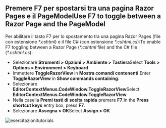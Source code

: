 <a name="f7"></a>
## <a name="use-f7-to-toggle-between-a-razor-page-and-the-pagemodel"></a><span data-ttu-id="a14fb-101">Premere F7 per spostarsi tra una pagina Razor Pages e il PageModel</span><span class="sxs-lookup"><span data-stu-id="a14fb-101">Use F7 to toggle between a Razor Page and the PageModel</span></span>

<span data-ttu-id="a14fb-102">Per abilitare il tasto F7 per lo spostamento tra una pagina Razor Pages (file con estensione *\*.cshtml*) e il file C# (con estensione *\*.cshtml.cs*):</span><span class="sxs-lookup"><span data-stu-id="a14fb-102">To enable F7 toggling between a Razor Page (*\*.cshtml* file) and the C# file (*\*.cshtml.cs*):</span></span>

* <span data-ttu-id="a14fb-103">Selezionare **Strumenti > Opzioni > Ambiente > Tastiera**</span><span class="sxs-lookup"><span data-stu-id="a14fb-103">Select **Tools > Options > Environment > Keyboard**</span></span>
* <span data-ttu-id="a14fb-104">Immettere **ToggleRazorView** in **Mostra comandi contenenti**.</span><span class="sxs-lookup"><span data-stu-id="a14fb-104">Enter **ToggleRazorView** in **Show commands containing**.</span></span>
* <span data-ttu-id="a14fb-105">Selezionare **EditorContextMenus.CodeWindow.ToggleRazorView**</span><span class="sxs-lookup"><span data-stu-id="a14fb-105">Select **EditorContextMenus.CodeWindow.ToggleRazorView**</span></span>
* <span data-ttu-id="a14fb-106">Nella casella **Premi tasti di scelta rapida** premere **F7**.</span><span class="sxs-lookup"><span data-stu-id="a14fb-106">In the **Press shortcut keys** entry box, press **F7**.</span></span>
* <span data-ttu-id="a14fb-107">Selezionare **Assegna > OK**</span><span class="sxs-lookup"><span data-stu-id="a14fb-107">Select **Assign > OK**</span></span>

![<span data-ttu-id="a14fb-108">esercitazioni</span><span class="sxs-lookup"><span data-stu-id="a14fb-108">tutorials</span></span> ](~/tutorials/razor-pages/razor-pages-start/_static/F7.png)
<!-- 
![preceding instructions](~/includes/RP/_static/F7.png)

![_static/F7.pngs](_static/F7.png)
-->
